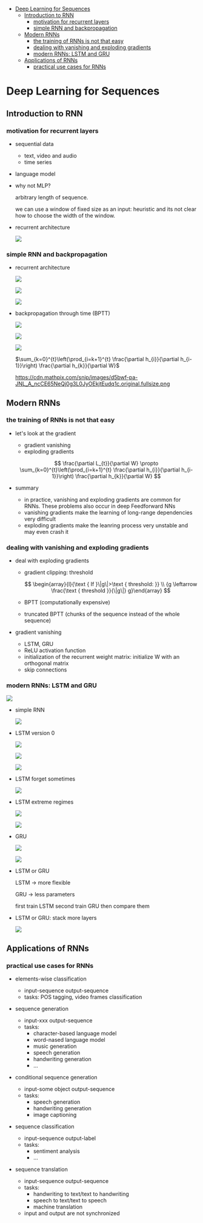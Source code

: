 - [Deep Learning for Sequences](#deep-learning-for-sequences)
  - [Introduction to RNN](#introduction-to-rnn)
    - [motivation for recurrent layers](#motivation-for-recurrent-layers)
    - [simple RNN and backpropagation](#simple-rnn-and-backpropagation)
  - [Modern RNNs](#modern-rnns)
    - [the training of RNNs is not that easy](#the-training-of-rnns-is-not-that-easy)
    - [dealing with vanishing and exploding gradients](#dealing-with-vanishing-and-exploding-gradients)
    - [modern RNNs: LSTM and GRU](#modern-rnns-lstm-and-gru)
  - [Applications of RNNs](#applications-of-rnns)
    - [practical use cases for RNNs](#practical-use-cases-for-rnns)

# Deep Learning for Sequences

## Introduction to RNN

### motivation for recurrent layers

- sequential data
  - text, video and audio
  - time series
- language model
- why not MLP?

  arbitrary length of sequence.

  we can use a window of fixed size as an input: heuristic and its not clear how to choose the width of the window.

- recurrent architecture

  ![](https://cdn.mathpix.com/snip/images/LSbcEfD5zobIPHKgfZPs4u6Lnl9sfHzSqeCrffdZCxQ.original.fullsize.png)

### simple RNN and backpropagation

- recurrent architecture

  ![](https://cdn.mathpix.com/snip/images/8HyfNRqVFJoxxoF8UlMyKsKJ6KLg6SqZfft6lD2ppc4.original.fullsize.png)

  ![](https://cdn.mathpix.com/snip/images/lOYZHcZ85BviDNOv2g8TbzCLq1gDRFDiDOGEqJ3mI90.original.fullsize.png)

  ![](https://cdn.mathpix.com/snip/images/BFpKH3NROiu_LcKvEsF8M1yTgHX5l6HEGP8umHfr334.original.fullsize.png)

- backpropagation through time (BPTT)

  ![](https://cdn.mathpix.com/snip/images/dkdx7f5XaWQc6kQvZdFqh0AZqMnhybXLUEN9qi6GTeA.original.fullsize.png)

  ![](https://cdn.mathpix.com/snip/images/EFrtG5sJBBixLqxpPwtra_BFJflvhD9n9AE-j_Zdgss.original.fullsize.png)

  ![](https://cdn.mathpix.com/snip/images/fKyLG3r7nw4aPT5lmsOZ06KvQejPA-Y1ukE4vDT-5fg.original.fullsize.png)

  $\sum_{k=0}^{t}\left(\prod_{i=k+1}^{t} \frac{\partial h_{i}}{\partial h_{i-1}}\right) \frac{\partial h_{k}}{\partial W}$

  https://cdn.mathpix.com/snip/images/d5bwf-pa-JNL_A_ncCE65NeQj0g3L0JyOEkjtEudq1c.original.fullsize.png

## Modern RNNs

### the training of RNNs is not that easy

- let's look at the gradient
  - gradient vanishing
  - exploding gradients

  $$
  \frac{\partial L_{t}}{\partial W} \propto \sum_{k=0}^{t}\left(\prod_{i=k+1}^{t} \frac{\partial h_{i}}{\partial h_{i-1}}\right) \frac{\partial h_{k}}{\partial W}
  $$

- summary
  - in practice, vanishing and exploding gradients are common for RNNs. These problems also occur in deep Feedforward NNs
  - vanishing gradients make the learning of long-range dependencies very difficult
  - exploding gradients make the leanring process very unstable and may even crash it

### dealing with vanishing and exploding gradients

- deal with exploding gradients
  - gradient clipping: threshold

    $$
    \begin{array}{l}{\text { If }\|g\|>\text { threshold: }} \\ {g \leftarrow \frac{\text { threshold }}{\|g\|} g}\end{array}
    $$

  - BPTT (computationally expensive)
  - truncated BPTT (chunks of the sequence instead of the whole sequence)

- gradient vanishing
  - LSTM, GRU
  - ReLU activation function
  - initialization of the recurrent weight matrix: initialize W with an orthogonal matrix
  - skip connections

### modern RNNs: LSTM and GRU

![](https://cdn.mathpix.com/snip/images/NTnlH0t3KxnHk320q5GV0YKTvhCixqlNE_l053fwB5M.original.fullsize.png)

- simple RNN

  ![](https://cdn.mathpix.com/snip/images/QGs70u9YiNpCBiMyh51DvuB5IXAzNJRC6gq1CuodRx8.original.fullsize.png)

- LSTM version 0

  ![](https://cdn.mathpix.com/snip/images/WQ4yySNSdrMVB-codZs1U4nj7RG58GVnfJ6X0NvpWvM.original.fullsize.png)

  ![](https://cdn.mathpix.com/snip/images/Gg-W2pjj2bcVZVS0ziyqCr7X7yXNz6UyoqIspdztvpQ.original.fullsize.png)

  ![](https://cdn.mathpix.com/snip/images/OgT-mKw-RFhssNgoStDxGNRFAWGpAbaaFfcglN88bMg.original.fullsize.png)

- LSTM forget sometimes

  ![](https://cdn.mathpix.com/snip/images/phiZV48cqVB9pw2qWbtupe6EAhIIzfKCMFmXEFLfOKQ.original.fullsize.png)

- LSTM extreme regimes

  ![](https://cdn.mathpix.com/snip/images/YLB0DMQ5T_QlxBie_uBp-4rMi2elIP8nbd_3nkxEhCw.original.fullsize.png)

  ![](https://cdn.mathpix.com/snip/images/MgLUQpG5B4dfD9vZxX5BEd5j_kIyZzQlojBEug7WZjY.original.fullsize.png)

- GRU

  ![](https://cdn.mathpix.com/snip/images/FTC2dPw58Pg6N78__lkJ8MXVxe2dzJJrmG0NCa94_Yc.original.fullsize.png)

  ![](https://cdn.mathpix.com/snip/images/VVHbzk_E9OxM3gnMHrV3dPXbkN2MlcVN4uS9Meoeiyo.original.fullsize.png)

- LSTM or GRU

  LSTM -> more flexible

  GRU -> less parameters

  first train LSTM second train GRU then compare them

- LSTM or GRU: stack more layers

  ![](https://cdn.mathpix.com/snip/images/5fj5w0F91tzxRYc_dcHtHDzDzSyw4uM8LtqU0wRzU0c.original.fullsize.png)

## Applications of RNNs

### practical use cases for RNNs

- elements-wise classification
  - input-sequence output-sequence
  - tasks: POS tagging, video frames classification

- sequence generation
  - input-xxx output-sequence
  - tasks:
    - character-based language model
    - word-nased language model
    - music generation
    - speech generation
    - handwriting generation
    - ...

- conditional sequence generation
  - input-some object output-sequence
  - tasks:
    - speech generation
    - handwriting generation
    - image captioning

- sequence classification
  - input-sequence output-label
  - tasks:
    - sentiment analysis
    - ...

- sequence translation
  - input-sequence output-sequence
  - tasks:
    - handwriting to text/text to handwriting
    - speech to text/text to speech
    - machine translation
  - input and output are not synchronized